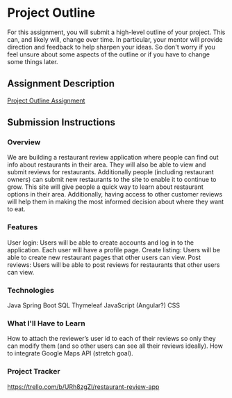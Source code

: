 # Project Outline
For this assignment, you will submit a high-level outline of your project. This can, and likely will, change over time. In particular, your mentor will provide direction and feedback to help sharpen your ideas. So don't worry if you feel unsure about some aspects of the outline or if you have to change some things later.

## Assignment Description
[Project Outline Assignment](https://education.launchcode.org/liftoff/modules/assignments/project-outline)

## Submission Instructions

### Overview
We are building a restaurant review application where people can find out info about restaurants in their area. 
They will also be able to view and submit reviews for restaurants. Additionally people (including restaurant owners) 
can submit new restaurants to the site to enable it to continue to grow.
This site will give people a quick way to learn about restaurant options in their area. Additionally, having access to 
other customer reviews will help them in making the most informed decision about where they want to eat.

### Features
User login: Users will be able to create accounts and log in to the application. Each user will have a profile page.
Create listing: Users will be able to create new restaurant pages that other users can view.
Post reviews: Users will be able to post reviews for restaurants that other users can view.

### Technologies
Java
Spring Boot
SQL
Thymeleaf
JavaScript (Angular?)
CSS

### What I'll Have to Learn
How to attach the reviewer’s user id to each of their reviews so only they can modify them (and so other users can see
all their reviews ideally).
How to integrate Google Maps API (stretch goal).

### Project Tracker
https://trello.com/b/URh8zgZl/restaurant-review-app
